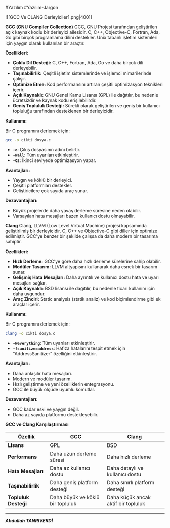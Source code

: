 #Yazılım #Yazılım-Jargon 

![[GCC Ve CLANG Derleyiciler1.png|400]]

**GCC (GNU Compiler Collection)**
GCC, GNU Projesi tarafından geliştirilen açık kaynak kodlu bir derleyici ailesidir. C, C++, Objective-C, Fortran, Ada, Go gibi birçok programlama dilini destekler. Unix tabanlı işletim sistemleri için yaygın olarak kullanılan bir araçtır.

**Özellikleri:**
- **Çoklu Dil Desteği:** C, C++, Fortran, Ada, Go ve daha birçok dili derleyebilir.
- **Taşınabilirlik:** Çeşitli işletim sistemlerinde ve işlemci mimarilerinde çalışır.
- **Optimize Etme:** Kod performansını artıran çeşitli optimizasyon teknikleri içerir.
- **Açık Kaynaklı:** GNU Genel Kamu Lisansı (GPL) ile dağıtılır, bu nedenle ücretsizdir ve kaynak kodu erişilebilirdir.
- **Geniş Topluluk Desteği:** Sürekli olarak geliştirilen ve geniş bir kullanıcı topluluğu tarafından desteklenen bir derleyicidir.

**Kullanımı:**

Bir C programını derlemek için:
```bash
gcc -o cikti dosya.c

```

- **`-o`**: Çıkış dosyasının adını belirtir.
- **`-Wall`**: Tüm uyarıları etkinleştirir.
- **`-O2`**: İkinci seviyede optimizasyon yapar.

**Avantajları:**

- Yaygın ve köklü bir derleyici.
- Çeşitli platformları destekler.
- Geliştiricilere çok sayıda araç sunar.

**Dezavantajları:**

- Büyük projelerde daha yavaş derleme süresine neden olabilir.
- Varsayılan hata mesajları bazen kullanıcı dostu olmayabilir.



**Clang**
Clang, LLVM (Low Level Virtual Machine) projesi kapsamında geliştirilmiş bir derleyicidir. C, C++ ve Objective-C gibi diller için optimize edilmiştir. GCC'ye benzer bir şekilde çalışsa da daha modern bir tasarıma sahiptir.

**Özellikleri:**

- **Hızlı Derleme:** GCC’ye göre daha hızlı derleme sürelerine sahip olabilir.
- **Modüler Tasarım:** LLVM altyapısını kullanarak daha esnek bir tasarım sunar.
- **Gelişmiş Hata Mesajları:** Daha ayrıntılı ve kullanıcı dostu hata ve uyarı mesajları sağlar.
- **Açık Kaynaklı:** BSD lisansı ile dağıtılır, bu nedenle ticari kullanım için daha uygundur.
- **Araç Zinciri:** Static analysis (statik analiz) ve kod biçimlendirme gibi ek araçlar içerir.

**Kullanımı:**

Bir C programını derlemek için:
```bash
clang -o cikti dosya.c

```
- **`-Weverything`**: Tüm uyarıları etkinleştirir.
- **`-fsanitize=address`**: Hafıza hatalarını tespit etmek için "AddressSanitizer" özelliğini etkinleştirir.

**Avantajları:**

- Daha anlaşılır hata mesajları.
- Modern ve modüler tasarım.
- Hızlı geliştirme ve yeni özelliklerin entegrasyonu.
- GCC ile büyük ölçüde uyumlu komutlar.

**Dezavantajları:**

- GCC kadar eski ve yaygın değil.
- Daha az sayıda platformu destekleyebilir.

**GCC ve Clang Karşılaştırması**

|Özellik|GCC|Clang|
|---|---|---|
|**Lisans**|GPL|BSD|
|**Performans**|Daha uzun derleme süresi|Daha hızlı derleme|
|**Hata Mesajları**|Daha az kullanıcı dostu|Daha detaylı ve kullanıcı dostu|
|**Taşınabilirlik**|Daha geniş platform desteği|Daha sınırlı platform desteği|
|**Topluluk Desteği**|Daha büyük ve köklü bir topluluk|Daha küçük ancak aktif bir topluluk|
***

***Abdullah TANRIVERDİ***

